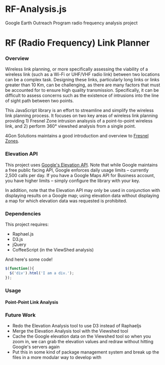 RF-Analysis.js
==============

Google Earth Outreach Program radio frequency analysis project


# RF (Radio Frequency) Link Planner

### Overview

Wireless link planning, or more specifically assessing the viability of a wireless link (such as a Wi-Fi or UHF/VHF radio link) between two locations can be a complex task.  Designing these links, particularly long links or links greater than 10 Km, can be challenging, as there are many factors that must be accounted for to ensure high quality transmission.  Specifically, it can be difficult to assess concerns such as the existence of intrusions into the line of sight path between two points.

This JavaScript library is an effort to streamline and simplify the wireless link planning process.  It focuses on two key areas of wireless link planning providing 1) Fresnel Zone intrusion analsysis of a point-to-point wireless link, and 2) perform 360° viewshed analysis from a single point.

4Gon Solutions maintains a good introduction and overview to [Fresnel Zones](http://www.4gon.co.uk/solutions/technical_fresnel_zones.php).

### Elevation API
This project uses [Google's Elevation API](https://developers.google.com/maps/documentation/elevation/).  Note that while Google maintains a free public facing API, Google enforces daily usage limits – currently 2,500 calls per day.  If you have a Google Maps API for Business account, you have higher limits – simply configure the library with your key.

In addition, note that the Elevation API may only be used in conjunction with displaying results on a Google map; using elevation data without displaying a map for which elevation data was requested is prohibited. 

### Dependencies

This project requires:

 * Raphael.js
 * D3.js
 * jQuery
 * CoffeeScript (in the ViewShed analysis)

And here's some code!

```javascript
$(function(){
  $('div').html('I am a div.');
});
```

### Usage

#### Point-Point Link Analysis


### Future Work
* Redo the Elevation Analysis tool to use D3 instead of Raphaeljs
* Merge the Elevation Analysis tool with the Viewshed tool
* Cache the Google elevation data on the Viewshed tool so when you zoom in, we can grab the elevation values and redraw without hitting Google's servers again
* Put this in some kind of package management system and break up the files in a more modular way to develop with

